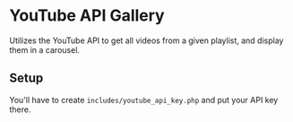 # YouTube API Gallery

Utilizes the YouTube API to get all videos from a given playlist, and display them in a carousel.

## Setup

You'll have to create `includes/youtube_api_key.php` and put your API key there.